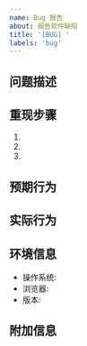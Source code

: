 ```yaml
---
name: Bug 报告
about: 报告软件缺陷
title: '[BUG] '
labels: 'bug'
---
```


## 问题描述
<!-- 清晰描述遇到的问题 -->

## 重现步骤
1.
2.
3.

## 预期行为
<!-- 期望的正确行为 -->

## 实际行为
<!-- 实际发生的错误行为 -->

## 环境信息
- 操作系统:
- 浏览器:
- 版本:

## 附加信息
<!-- 错误日志、截图等 -->